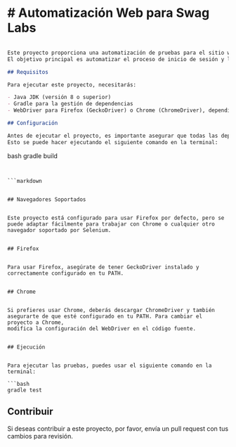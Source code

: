 <h1># Automatización Web para Swag Labs</h1>

```markdown

Este proyecto proporciona una automatización de pruebas para el sitio web [Swag Labs](https://www.saucedemo.com/) utilizando Selenium WebDriver.
El objetivo principal es automatizar el proceso de inicio de sesión y la funcionalidad de agregar productos al carrito de compra.

## Requisitos

Para ejecutar este proyecto, necesitarás:

- Java JDK (versión 8 o superior)
- Gradle para la gestión de dependencias
- WebDriver para Firefox (GeckoDriver) o Chrome (ChromeDriver), dependiendo del navegador que prefieras usar.

## Configuración

Antes de ejecutar el proyecto, es importante asegurar que todas las dependencias estén actualizadas.
Esto se puede hacer ejecutando el siguiente comando en la terminal:

```
bash
gradle build
```


```markdown


## Navegadores Soportados


Este proyecto está configurado para usar Firefox por defecto, pero se puede adaptar fácilmente para trabajar con Chrome o cualquier otro navegador soportado por Selenium.


## Firefox


Para usar Firefox, asegúrate de tener GeckoDriver instalado y correctamente configurado en tu PATH.


## Chrome


Si prefieres usar Chrome, deberás descargar ChromeDriver y también asegurarte de que esté configurado en tu PATH. Para cambiar el proyecto a Chrome,
modifica la configuración del WebDriver en el código fuente.


## Ejecución


Para ejecutar las pruebas, puedes usar el siguiente comando en la terminal:

```bash
gradle test
```

## Contribuir

Si deseas contribuir a este proyecto, por favor, envía un pull request con tus cambios para revisión.



